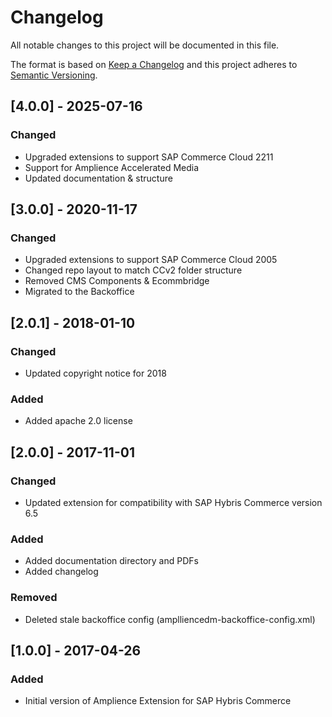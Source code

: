 # Changelog

All notable changes to this project will be documented in this file.

The format is based on [Keep a Changelog](http://keepachangelog.com/en/1.0.0/)
and this project adheres to [Semantic Versioning](http://semver.org/spec/v2.0.0.html).

## [4.0.0] - 2025-07-16

### Changed
* Upgraded extensions to support SAP Commerce Cloud 2211
* Support for Amplience Accelerated Media
* Updated documentation & structure

## [3.0.0] - 2020-11-17

### Changed
* Upgraded extensions to support SAP Commerce Cloud 2005
* Changed repo layout to match CCv2 folder structure
* Removed CMS Components & Ecommbridge
* Migrated to the Backoffice

## [2.0.1] - 2018-01-10

### Changed
* Updated copyright notice for 2018

### Added
* Added apache 2.0 license


## [2.0.0] - 2017-11-01

### Changed
* Updated extension for compatibility with SAP Hybris Commerce version 6.5

### Added
* Added documentation directory and PDFs
* Added changelog

### Removed
* Deleted stale backoffice config (amplliencedm-backoffice-config.xml)


## [1.0.0] - 2017-04-26

### Added
* Initial version of Amplience Extension for SAP Hybris Commerce
